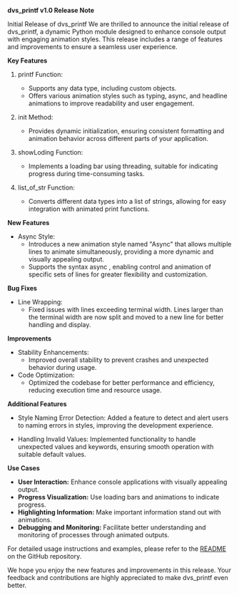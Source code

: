 **dvs_printf v1.0 Release Note**

Initial Release of dvs_printf
We are thrilled to announce the initial release of dvs_printf, a dynamic Python module designed to enhance console output with engaging animation styles. This release includes a range of features and improvements to ensure a seamless user experience.

**Key Features**
1. printf Function:

    * Supports any data type, including custom objects.
    * Offers various animation styles such as typing, async, and headline animations to improve readability and user engagement.

2. init Method:

    * Provides dynamic initialization, ensuring consistent formatting and animation behavior across different parts of your application.

3. showLoding Function:

    * Implements a loading bar using threading, suitable for indicating progress during time-consuming tasks.

4. list_of_str Function:

    * Converts different data types into a list of strings, allowing for easy integration with animated print functions.

**New Features**
* Async Style:
    * Introduces a new animation style named "Async" that allows multiple lines to animate simultaneously, providing a more dynamic and visually appealing output.
    * Supports the syntax async <int>, enabling control and animation of specific sets of lines for greater flexibility and customization.

**Bug Fixes**
* Line Wrapping:
    * Fixed issues with lines exceeding terminal width. Lines larger than the terminal width are now split and moved to a new line for better handling and display.

**Improvements**
* Stability Enhancements:
    * Improved overall stability to prevent crashes and unexpected behavior during usage.
* Code Optimization:
    * Optimized the codebase for better performance and efficiency, reducing execution time and resource usage.

**Additional Features**
* Style Naming Error Detection:
    Added a feature to detect and alert users to naming errors in styles, improving the development experience.

* Handling Invalid Values:
    Implemented functionality to handle unexpected values and keywords, ensuring smooth operation with suitable default values.


**Use Cases**
* **User Interaction:** Enhance console applications with visually appealing output.
* **Progress Visualization:** Use loading bars and animations to indicate progress.
* **Highlighting Information:** Make important information stand out with animations.
* **Debugging and Monitoring:** Facilitate better understanding and monitoring of processes through animated outputs.

For detailed usage instructions and examples, please refer to the [README](https://github.com/dhruvan-vyas/dvs_printf?tab=readme-ov-file#dvs_printf) on the GitHub repository.

We hope you enjoy the new features and improvements in this release. Your feedback and contributions are highly appreciated to make dvs_printf even better.

